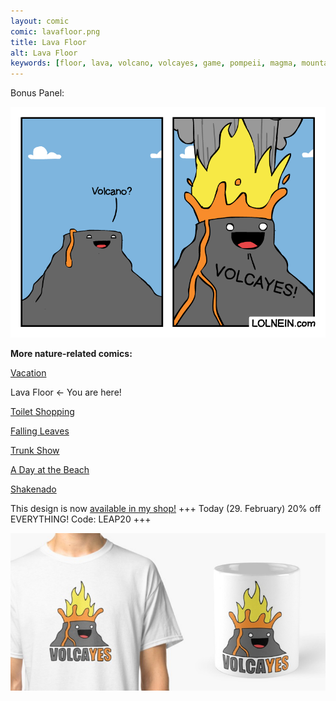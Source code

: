 ```yaml
---
layout: comic
comic: lavafloor.png
title: Lava Floor
alt: Lava Floor
keywords: [floor, lava, volcano, volcayes, game, pompeii, magma, mountain, eruption]
---
```


Bonus Panel:

![Lava Floor Bonus Panel](/images/lavafloor_bonus.png)


__More nature-related comics:__

[Vacation](https://lolnein.com/2017/05/26/vacation/)

Lava Floor <- You are here!

[Toilet Shopping](https://lolnein.com/2017/07/12/toiletshopping/)

[Falling Leaves](https://lolnein.com/2017/11/06/fallingleaves/)

[Trunk Show](https://lolnein.com/2017/12/23/trunkshow/)

[A Day at the Beach](https://lolnein.com/2019/04/11/adayatthebeach/)

[Shakenado](https://lolnein.com/2019/04/30/shakenado/)


This design is now [available in my shop!](https://lolnein.redbubble.com) +++ Today (29. February) 20% off EVERYTHING! Code: LEAP20 +++

[![Volcayes Shirt](/images/volcayes_shirtmug.png)](https://lolnein.redbubble.com)
